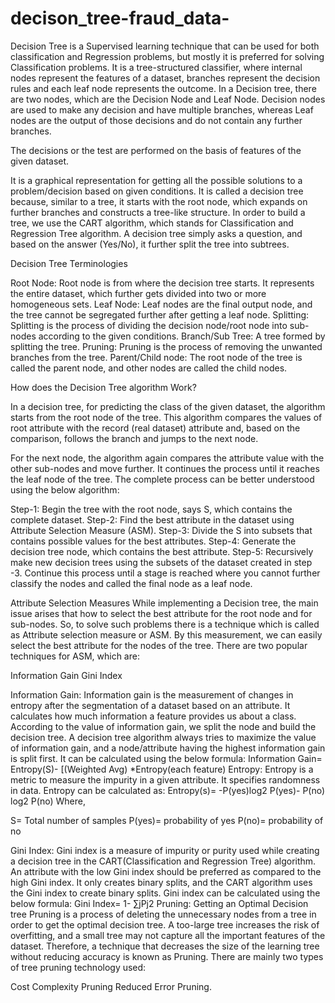 # decison_tree-fraud_data-
Decision Tree is a Supervised learning technique that can be used for both classification and Regression problems, but mostly it is preferred for solving Classification problems. It is a tree-structured classifier, where internal nodes represent the features of a dataset, branches represent the decision rules and each leaf node represents the outcome. In a Decision tree, there are two nodes, which are the Decision Node and Leaf Node. Decision nodes are used to make any decision and have multiple branches, whereas Leaf nodes are the output of those decisions and do not contain any further branches.

The decisions or the test are performed on the basis of features of the given dataset.

It is a graphical representation for getting all the possible solutions to a problem/decision based on given conditions. It is called a decision tree because, similar to a tree, it starts with the root node, which expands on further branches and constructs a tree-like structure. In order to build a tree, we use the CART algorithm, which stands for Classification and Regression Tree algorithm. A decision tree simply asks a question, and based on the answer (Yes/No), it further split the tree into subtrees.

Decision Tree Terminologies

Root Node: Root node is from where the decision tree starts. It represents the entire dataset, which further gets divided into two or more homogeneous sets. Leaf Node: Leaf nodes are the final output node, and the tree cannot be segregated further after getting a leaf node. Splitting: Splitting is the process of dividing the decision node/root node into sub-nodes according to the given conditions. Branch/Sub Tree: A tree formed by splitting the tree. Pruning: Pruning is the process of removing the unwanted branches from the tree. Parent/Child node: The root node of the tree is called the parent node, and other nodes are called the child nodes.

How does the Decision Tree algorithm Work?

In a decision tree, for predicting the class of the given dataset, the algorithm starts from the root node of the tree. This algorithm compares the values of root attribute with the record (real dataset) attribute and, based on the comparison, follows the branch and jumps to the next node.

For the next node, the algorithm again compares the attribute value with the other sub-nodes and move further. It continues the process until it reaches the leaf node of the tree. The complete process can be better understood using the below algorithm:

Step-1: Begin the tree with the root node, says S, which contains the complete dataset. Step-2: Find the best attribute in the dataset using Attribute Selection Measure (ASM). Step-3: Divide the S into subsets that contains possible values for the best attributes. Step-4: Generate the decision tree node, which contains the best attribute. Step-5: Recursively make new decision trees using the subsets of the dataset created in step -3. Continue this process until a stage is reached where you cannot further classify the nodes and called the final node as a leaf node.

Attribute Selection Measures While implementing a Decision tree, the main issue arises that how to select the best attribute for the root node and for sub-nodes. So, to solve such problems there is a technique which is called as Attribute selection measure or ASM. By this measurement, we can easily select the best attribute for the nodes of the tree. There are two popular techniques for ASM, which are:

Information Gain Gini Index

Information Gain: Information gain is the measurement of changes in entropy after the segmentation of a dataset based on an attribute. It calculates how much information a feature provides us about a class. According to the value of information gain, we split the node and build the decision tree. A decision tree algorithm always tries to maximize the value of information gain, and a node/attribute having the highest information gain is split first. It can be calculated using the below formula: Information Gain= Entropy(S)- [(Weighted Avg) *Entropy(each feature)
Entropy: Entropy is a metric to measure the impurity in a given attribute. It specifies randomness in data. Entropy can be calculated as:
Entropy(s)= -P(yes)log2 P(yes)- P(no) log2 P(no) Where,

S= Total number of samples P(yes)= probability of yes P(no)= probability of no

Gini Index: Gini index is a measure of impurity or purity used while creating a decision tree in the CART(Classification and Regression Tree) algorithm. An attribute with the low Gini index should be preferred as compared to the high Gini index. It only creates binary splits, and the CART algorithm uses the Gini index to create binary splits. Gini index can be calculated using the below formula: Gini Index= 1- ∑jPj2 Pruning: Getting an Optimal Decision tree Pruning is a process of deleting the unnecessary nodes from a tree in order to get the optimal decision tree.
A too-large tree increases the risk of overfitting, and a small tree may not capture all the important features of the dataset. Therefore, a technique that decreases the size of the learning tree without reducing accuracy is known as Pruning. There are mainly two types of tree pruning technology used:

Cost Complexity Pruning Reduced Error Pruning.
